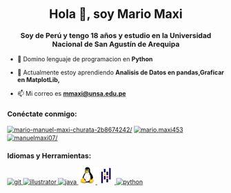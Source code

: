 <h1 align="center">Hola 👋, soy Mario Maxi</h1>
<h3 align="center">Soy de Perú y tengo 18 años y estudio en la Universidad Nacional de San Agustín de Arequipa</h3>

- 🔭 Domino lenguaje de programacion en **Python**

- 🌱 Actualmente estoy aprendiendo **Analisis de Datos en pandas,Graficar en MatplotLib,**

- 📫 Mi correo es **mmaxi@unsa.edu.pe**

<h3 align ="left">Conéctate conmigo:</h3>
<p align="left">
<a href="https://linkedin.com/in/mario-manuel-maxi-churata-2b8674242/" target=" blank"><img align="center" src="https://raw.githubusercontent.com/rahuldkjain/github-profile-readme-generator/master/src/images/icons/Social/linked-in-alt.svg "alt="mario-manuel-maxi-churata-2b8674242/" height="30" width="40" /></a>
<a href="https://fb.com/mario.maxi453" target="blank"><img align="center" src="https://raw.githubusercontent.com/rahuldkjain/github-profile-readme -generator/master/src/images/icons/Social/facebook.svg" alt="mario.maxi453" height="30" width="40" /></a>
<a href="https://instagram .com/manuelmaxi07/" target="blank"><img align="center" src="https://raw.githubusercontent.com/rahuldkjain/github-profile-readme-generator/master/src/images/icons/ Social/instagram.svg" alt="manuelmaxi07/" height="30" width="40" /></a>
</p>

<h3 align="left">Idiomas y Herramientas:</h3>
<p align="left"> <a href="https://git-scm.com/" target="_blank" rel="noreferrer"> <img src="https://www.vectorlogo.zone/ logos/git-scm/git-scm-icon.svg" alt="git" width="40" height="40"/> </a> <a href="https://www.adobe.com/ in/products/illustrator.html" target="_blank" rel="noreferrer"> <img src="https://www.vectorlogo.zone/logos/adobe_illustrator/adobe_illustrator-icon.svg" alt="illustrator" ancho ="40" height="40"/> </a> <a href="https://www.java.com" target="_blank" rel="noreferrer"> <img src="https:// raw.githubusercontent.com/devicons/devicon/master/icons/java/java-original.svg" alt="java" width="40" height="40"/> </a> <a href="https://www. linux.org/" target="_blank" rel="noreferrer"> <img src="https://raw.githubusercontent.com/devicons/devicon/master/icons/linux/linux-original.svg" alt=" linux" width="40" height="40"/> </a> <a href="https://pandas.pydata.org/" target="_blank" rel="noreferrer"> <img src=" https://raw.githubusercontent.com/devicons/devicon/2ae2a900d2f041da66e950e4d48052658d850630/icons/pandas/pandas-original.svg" alt="pandas" width="40" height="40"/> </a><a href="https://www.python.org" target="_blank" rel="noreferrer"> <img src="https://raw.githubusercontent.com/devicons/devicon/master/icons/python /python-original.svg" alt="python" ancho="40" altura="40"/> </a> </p>

